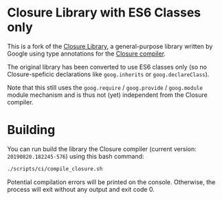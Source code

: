 # Closure Library with ES6 Classes only

This is a fork of the [Closure Library](https://github.com/google/closure-library), a general-purpose library written by Google using type annotations for the [Closure compiler](https://github.com/google/closure-compiler).

The original library has been converted to use ES6 classes only (so no Closure-speficic declarations like `goog.inherits` or `goog.declareClass`).

Note that this still uses the `goog.require` / `goog.provide` / `goog.module` module mechanism and is thus not (yet) independent from the Closure compiler.

# Building

You can run build the library the Closure compiler (current version: `20190820.182245-576`) using this bash command: 

``` bash
./scripts/ci/compile_closure.sh
```

Potential compilation errors will be printed on the console. Otherwise, the process  will exit without any output and exit code 0.